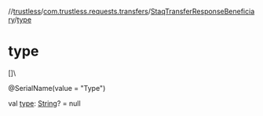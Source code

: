 //[trustless](../../../index.md)/[com.trustless.requests.transfers](../index.md)/[StaqTransferResponseBeneficiary](index.md)/[type](type.md)

# type

[]\

@SerialName(value = &quot;Type&quot;)

val [type](type.md): [String](https://kotlinlang.org/api/latest/jvm/stdlib/kotlin/-string/index.html)? = null
